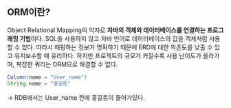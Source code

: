 ## **ORM이란?**
Object Relational Mapping의 약자로 **자바의 객체와 데이터베이스를 연결하는 프로그래밍 기법**이다. SQL을 사용하지 않고 자바 언어로 데이터베이스의 값을 객체처럼 사용할 수 있다. 따라서 매핑하는 정보가 명확하기 때문에 ERD에 대한 의존도를 낮출 수 있고 유지보수할 때 유리하다. 하지만 프로젝트의 규모가 커질수록 사용 난이도가 올라가며, 복잡한 쿼리는 ORM으로 해결할 수 없다.

```java
Column(name = "User_name")
String name = "홍길동"
```

-> RDB에서는 User_name 칸에 홍길동이 들어가있다.